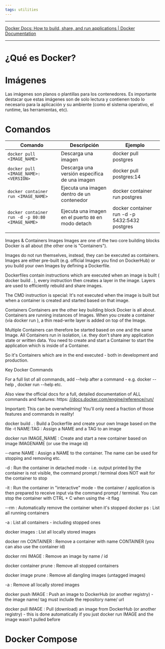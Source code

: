 ```yaml
---
tags: utilities
---
```

----

[Docker Docs: How to build, share, and run applications | Docker Documentation](https://docs.docker.com/)

----

# ¿Qué es Docker?

# Imágenes

Las imágenes son planos o plantillas para los contenedores. Es importante destacar que estas imágenes son de solo lectura y contienen todo lo necesario para la aplicación y su ambiente (como el sistema operativo, el runtime, las herramientas, etc).

# Comandos

| Comando                                         | Descripción                                         | Ejemplo                                       |
| ----------------------------------------------- | --------------------------------------------------- | --------------------------------------------- |
| `docker pull <IMAGE_NAME>`                      | Descarga una imagen                                 | docker pull postgres                          |
| `docker pull <IMAGE_NAME>:<VERSION>`            | Descarga una versión especifica de una imagen       | docker pull postgres:14                       |
| `docker container run <IMAGE_NAME>`             | Ejecuta una imagen dentro de un contenedor          | docker container run postgres                 |
| `docker container run -d -p 80:80 <IMAGE_NAME>` | Ejecuta una imagen en el puerto `80` en modo detach | docker container run -d -p 5432:5432 postgres |
|                                                 |                                                     |                                               |


Images & Containers Images Images are one of the two core building blocks Docker is all about (the other one is "Containers").

Images do not run themselves, instead, they can be executed as containers. Images are either pre-built (e.g. official Images you find on DockerHub) or you build your own Images by defining a Dockerfile.

Dockerfiles contain instructions which are executed when an image is built ( docker build . ), every instruction then creates a layer in the image. Layers are used to efficiently rebuild and share images.

The CMD instruction is special: It's not executed when the image is built but when a container is created and started based on that image.

Containers Containers are the other key building block Docker is all about. Containers are running instances of Images. When you create a container (via docker run ), a thin read-write layer is added on top of the Image.

Multiple Containers can therefore be started based on one and the same Image. All Containers run in isolation, i.e. they don't share any application state or written data. You need to create and start a Container to start the application which is inside of a Container.

So it's Containers which are in the end executed - both in development and production.

Key Docker Commands

For a full list of all commands, add --help after a command - e.g. docker --help , docker run --help etc.

Also view the official docs for a full, detailed documentation of ALL commands and features: https: [//docs.docker.com/engine/reference/run/](https://docs.docker.com/engine/reference/run/)

Important: This can be overwhelming! You'll only need a fraction of those features and commands in reality!

docker build . : Build a Dockerfile and create your own Image based on the file -t NAME:TAG : Assign a NAME and a TAG to an image

docker run IMAGE_NAME : Create and start a new container based on image IMAGENAME (or use the image id)

--name NAME : Assign a NAME to the container. The name can be used for stopping and removing etc.

-d : Run the container in detached mode - i.e. output printed by the container is not visible, the command prompt / terminal does NOT wait for the container to stop

-it : Run the container in "interactive" mode - the container / application is then prepared to receive input via the command prompt / terminal. You can stop the container with CTRL + C when using the -it flag

--rm : Automatically remove the container when it's stopped docker ps : List all running containers

-a : List all containers - including stopped ones

docker images : List all locally stored images

docker rm CONTAINER : Remove a container with name CONTAINER (you can also use the container id)

docker rmi IMAGE : Remove an image by name / id

docker container prune : Remove all stopped containers

docker image prune : Remove all dangling images (untagged images)

-a : Remove all locally stored images

docker push IMAGE : Push an image to DockerHub (or another registry) - the image name/ tag must include the repository name/ url

docker pull IMAGE : Pull (download) an image from DockerHub (or another registry) - this is done automatically if you just docker run IMAGE and the image wasn't pulled before

# Docker Compose

